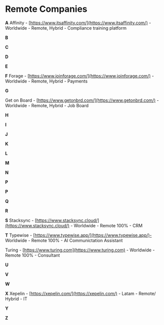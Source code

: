 # Remote Companies


**A**
Affinity - [https://www.itsaffinity.com/](https://www.itsaffinity.com/) - Worldwide - Remote, Hybrid -  Compliance training platform

**B**

**C**

**D**

**E**

**F**
Forage - [https://www.joinforage.com/](https://www.joinforage.com/) - Worldwide - Remote, Hybrid - Payments

**G**

Get on Board - [https://www.getonbrd.com/](https://www.getonbrd.com/) - Worldwide - Remote, Hybrid - Job Board

**H**

**I**

**J**

**K**

**L**

**M**

**N**

**P**

**P**

**Q**

**R**

**S**
Stacksync - [https://www.stacksync.cloud/](https://www.stacksync.cloud/) -  Worldwide - Remote 100% - CRM

**T**
Typewise - [https://www.typewise.app/](https://www.typewise.app/)- Worldwide  -  Remote 100% -  AI Communictation Assistant

Turing   - [https://www.turing.com](https://www.turing.com)   -    Worldwide  -  Remote 100% -  Consultant

**U**

**V**

**W**

**X**
Xepelin - [https://xepelin.com/](https://xepelin.com/) - Latam - Remote/ Hybrid - IT

**Y**

**Z**

